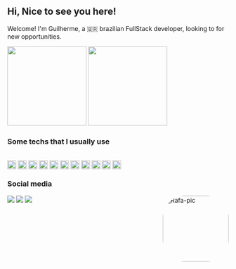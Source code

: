 ## Hi, Nice to see you here!

Welcome! 
I'm Guilherme, a 🇧🇷 brazilian FullStack developer, looking to for new opportunities.

<div>
  <img height="180em" src="https://github-readme-stats.vercel.app/api?username=guicintra27&show_icons=true&theme=dracula">
  <img height="180em" src="https://github-readme-stats.vercel.app/api/top-langs/?username=anuraghazra&layout=compact&theme=dracula&title_color=ffffff">
</div>

### Some techs that I usually use

<div style="display: inline_block"><br>
  <img align="center" alt="Gui-Js" height="20" src="https://img.shields.io/badge/JavaScript-F7DF1E?style=for-the-badge&logo=JavaScript&logoColor=white">
  <img align="center" alt="Gui-Ts" height="20" src="https://img.shields.io/badge/TypeScript-007ACC?style=for-the-badge&logo=typescript&logoColor=white">
  <img align="center" alt="Gui-React" height="20" src="https://img.shields.io/badge/React-20232A?style=for-the-badge&logo=react&logoColor=61DAFB">
  <img align="center" alt="Gui-HTML" height="20" src="https://img.shields.io/badge/HTML5-E34F26?style=for-the-badge&logo=html5&logoColor=white">
  <img align="center" alt="Gui-CSS" height="20" src="https://img.shields.io/badge/CSS3-1572B6?style=for-the-badge&logo=css3&logoColor=white">
  <img align="center" alt="Gui-PostgreSQL" height="20" src="https://img.shields.io/badge/PostgreSQL-316192?style=for-the-badge&logo=postgresql&logoColor=white">
  <img align="center" alt="Gui-MongoDB" height="20" src="https://img.shields.io/badge/MongoDB-4EA94B?style=for-the-badge&logo=mongodb&logoColor=white">
  <img align="center" alt="Gui-Docker" height="20" src="https://img.shields.io/badge/docker-%230db7ed.svg?style=for-the-badge&logo=docker&logoColor=white">
  <img align="center" alt="Gui-AWS" height="20" src="https://img.shields.io/badge/Amazon_AWS-232F3E?style=for-the-badge&logo=amazon-aws&logoColor=white">
  <img align="center" alt="Gui-NodeJs" height="20" src="https://img.shields.io/badge/Node.js-43853D?style=for-the-badge&logo=node.js&logoColor=white">
  <img align="center" alt="Gui-Git" height="20" src="https://img.shields.io/badge/GIT-E44C30?style=for-the-badge&logo=git&logoColor=white">
 </div>
  
  ### Social media
 
<div> 
  <a href="https://www.instagram.com/guicintra27/" target="_blank"><img src="https://img.shields.io/badge/-Instagram-%23E4405F?style=for-the-badge&logo=instagram&logoColor=white" target="_blank"></a>
  <a href = "mailto:gui7lk@gmail.com"><img src="https://img.shields.io/badge/-Gmail-%23333?style=for-the-badge&logo=gmail&logoColor=white" target="_blank"></a>
  <a href="https://www.linkedin.com/in/gui-cintra/" target="_blank"><img src="https://img.shields.io/badge/-LinkedIn-%230077B5?style=for-the-badge&logo=linkedin&logoColor=white" target="_blank"></a> 
  <img align="right" alt="Rafa-pic" height="150" style="border-radius:50px;" src="https://i.picasion.com/pic92/5b62d3850d659c5e4917c29d9f35525a.gif">
</div>
